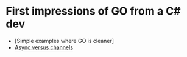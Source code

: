 # First impressions of GO from a C# dev

-   [Simple examples where GO is cleaner]
-   [Async versus channels](async-vs-channels.md)
